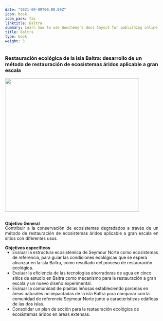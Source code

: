 ```yaml
---
date: "2021-09-09T00:00:00Z"
icon: book
icon_pack: fas
linktitle: Baltra
summary: Learn how to use Wowchemy's docs layout for publishing online courses, software documentation, and tutorials.
title: Baltra
type: book
weight: 3
---
```


### Restauración ecológica de la isla Baltra: desarrollo de un método de restauración de ecosistemas áridos aplicable a gran escala

<img src="/projects/baltra1.jpeg" width=440 style="margin-bottom:1rem;"/>


**Objetivo General**
<p style='margin-top:-1rem; text-align:justify;'>
Contribuir a la conservación de ecosistemas degradados a través de un método de
restauración de ecosistemas áridos aplicable a gran escala en sitios con diferentes usos. 

**Objetivos específicos**
<p style='margin-top:-1rem; text-align:justify;'>
<ul>
<li>Evaluar la estructura ecosistémica de Seymour Norte como ecosistemas de referencia, para guiar las condiciones ecológicas que se espera alcanzar en la isla Baltra, como resultado del proceso de restauración ecológica. 
<li>Evaluar la eficiencia de las tecnologías ahorradoras de agua en cinco sitios de estudio en Baltra como mecanismo para la restauración a gran escala y un nuevo diseño experimental. 
<li>Evaluar la comunidad de plantas leñosas estableciendo parcelas en áreas naturales no impactadas de la isla Baltra para comparar con la comunidad de referencia Seymour Norte junto a características edáficas de las dos islas.
<li>Consolidar un plan de acción para la restauración ecológica de ecosistemas áridos en áreas extensas.